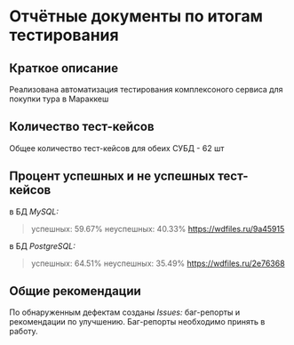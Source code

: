 # Отчётные документы по итогам тестирования

## Краткое описание
Реализована автоматизация тестирования комплексоного сервиса для покупки тура в Мараккеш

## Количество тест-кейсов
Общее количество тест-кейсов для обеих СУБД - 62 шт

## Процент успешных и не успешных тест-кейсов
в БД *MySQL:*
> успешных: 59.67%
> неуспешных: 40.33%
https://wdfiles.ru/9a45915


в БД *PostgreSQL:*
> успешных: 64.51%
> неуспешных: 35.49%
https://wdfiles.ru/2e76368

## Общие рекомендации
По обнаруженным дефектам созданы *Issues:* баг-репорты и рекомендации по улучшению. Баг-репорты необходимо принять в работу.










